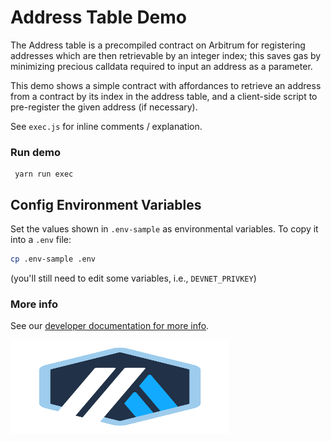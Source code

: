# Address Table Demo

The Address table is a precompiled contract on Arbitrum for registering addresses which are then retrievable by an integer index; this saves gas by minimizing precious calldata required to input an address as a parameter.

This demo shows a simple contract with affordances to retrieve an address from a contract by its index in the address table, and a client-side script to pre-register the given address (if necessary).

See `exec.js` for inline comments / explanation.

### Run demo

```
 yarn run exec
```

## Config Environment Variables

Set the values shown in `.env-sample` as environmental variables. To copy it into a `.env` file:

```bash
cp .env-sample .env
```

(you'll still need to edit some variables, i.e., `DEVNET_PRIVKEY`)

### More info

See our [developer documentation for more info](https://developer.offchainlabs.com/docs/special_features).

<p align="left">
  <img width="350" height="150" src= "../../assets/logo.svg" />
</p>
